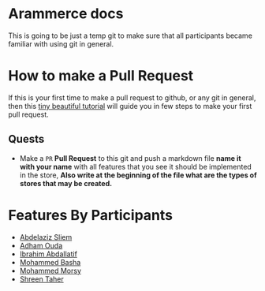 # Arammerce docs

This is going to be just a temp git to make sure that all participants became familiar with using git in general.

# How to make a Pull Request
If this is your first time to make a pull request to github, or any git in general, then this [tiny beautiful tutorial](./creating_a_pull_request.md) will guide you in few steps to make your first pull request.

## Quests
- Make a `PR` **Pull Request** to this git and push a markdown file **name it with your name** with all features that you see it should be implemented in the store, **Also write at the beginning of the file what are the types of stores that may be created.**  


# Features By Participants 
- [Abdelaziz Sliem](./Abdelaziz_Sliem.md)
- [Adham Ouda](./Adham-Ouda.md)
- [Ibrahim Abdallatif](./ibrahim-abdallatif.md)
- [Mohammed Basha](./mohammed-basha.md)
- [Mohammed Morsy](./Morsy.md)
- [Shreen Taher](./shreentaher.md)